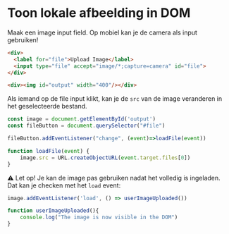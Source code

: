 # Toon lokale afbeelding in DOM

Maak een image input field. Op mobiel kan je de camera als input gebruiken!

```html
<div>
  <label for="file">Upload Image</label>
  <input type="file" accept="image/*;capture=camera" id="file">
</div>

<div><img id="output" width="400"/></div>
```

Als iemand op de file input klikt, kan je de `src` van de image veranderen in het geselecteerde bestand.

```javascript
const image = document.getElementById('output')
const fileButton = document.querySelector("#file")

fileButton.addEventListener("change", (event)=>loadFile(event))

function loadFile(event) {
	image.src = URL.createObjectURL(event.target.files[0])
}
```
⚠️ Let op! Je kan de image pas gebruiken nadat het volledig is ingeladen. Dat kan je checken met het `load` event:

```javascript
image.addEventListener('load', () => userImageUploaded())

function userImageUploaded(){
    console.log("The image is now visible in the DOM")
}
```



